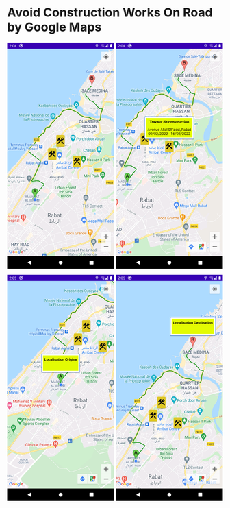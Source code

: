 # Avoid Construction Works On Road by Google Maps

<p align="center">
<img src="static/shot_1.png" alt="1" width="250" align="center"/>    <img src="static/shot_2.png" alt="1" width="250" align="center"/>
</p>
<p align="center">
<img src="static/shot_3.png" alt="1" width="250" align="center"/>    <img src="static/shot_4.png" alt="1" width="250" align="center"/>
</p>